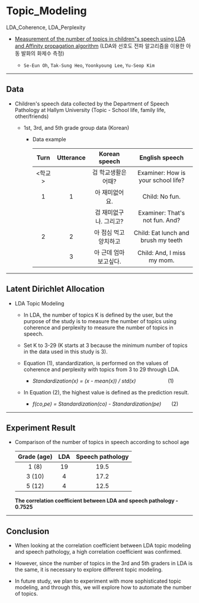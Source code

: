 # Topic_Modeling
LDA_Coherence, LDA_Perplexity

 * [Measurement of the number of topics in children"s speech using LDA and Affinity propagation algorithm](http://www.dbpia.co.kr/Journal/articleDetail?nodeId=NODE09301947) (LDA와 선호도 전파 알고리즘을 이용한 아동 발화의 화제수 측정)
 
   * `Se-Eun Oh`, `Tak-Sung Heo`, `Yoonkyoung Lee`, `Yu-Seop Kim`
   
-----------------------------------------------

## Data

 * Children's speech data collected by the Department of Speech Pathology at Hallym University (Topic - School life, family life, other/friends)
 
   * 1st, 3rd, and 5th grade group data (Korean)
   
     * Data example

        |    Turn    | Utterance  | Korean speech  | English speech |
        | :------: | :---: | :-----: | :------: |
        |  <학교>  |      | 검 학교생활은 어때?          | Examiner: How is your school life?
        |    1     |   1  | 아 재미없어요.              | Child: No fun.
        |          |      | 검 재미없구나. 그리고?       | Examiner: That's not fun. And?
        |    2     |   2  | 아 점심 먹고 양치하고        | Child: Eat lunch and brush my teeth
        |          |   3  | 아 근데 엄마 보고싶다.       | Child: And, I miss my mom.
        
-----------------------------------------------

## Latent Dirichlet Allocation

 * LDA Topic Modeling
 
   * In LDA, the number of topics K is defined by the user, but the purpose of the study is to measure the number of topics using coherence and perplexity to measure the number of topics in speech.
   
   * Set K to 3-29 (K starts at 3 because the minimum number of topics in the data used in this study is 3).
   
   * Equation (1), standardization, is performed on the values of coherence and perplexity with topics from 3 to 29 through LDA.
   
     * *Standardization(x) = (x - mean(x)) / std(x)* &nbsp;&nbsp;&nbsp;&nbsp;&nbsp;&nbsp;&nbsp;&nbsp;&nbsp;&nbsp;&nbsp;&nbsp;&nbsp;&nbsp;&nbsp;&nbsp;&nbsp;&nbsp;&nbsp;&nbsp;&nbsp;(1)
   
   * In Equation (2), the highest value is defined as the prediction result.
   
     * *f(co,pe) = Standardization(co) - Standardization(pe)* &nbsp;&nbsp;&nbsp;&nbsp;&nbsp;&nbsp;(2)

-----------------------------------------------

## Experiment Result

 * Comparison of the number of topics in speech according to school age
 
    |   Grade (age)  | LDA | Speech pathology  |
    | :-----: | :--: | :-----: |
    |    1 (8)    |  19  | 19.5 |
    |    3 (10)   |   4  | 17.2 |
    |    5 (12)   |   4  | 12.5 |
    
    **The correlation coefficient between LDA and speech pathology - 0.7525**
    
-----------------------------------------------

## Conclusion

  * When looking at the correlation coefficient between LDA topic modeling and speech pathology, a high correlation coefficient was confirmed.
  
  * However, since the number of topics in the 3rd and 5th graders in LDA is the same, it is necessary to explore different topic modeling.
  
  * In future study, we plan to experiment with more sophisticated topic modeling, and through this, we will explore how to automate the number of topics.
   
